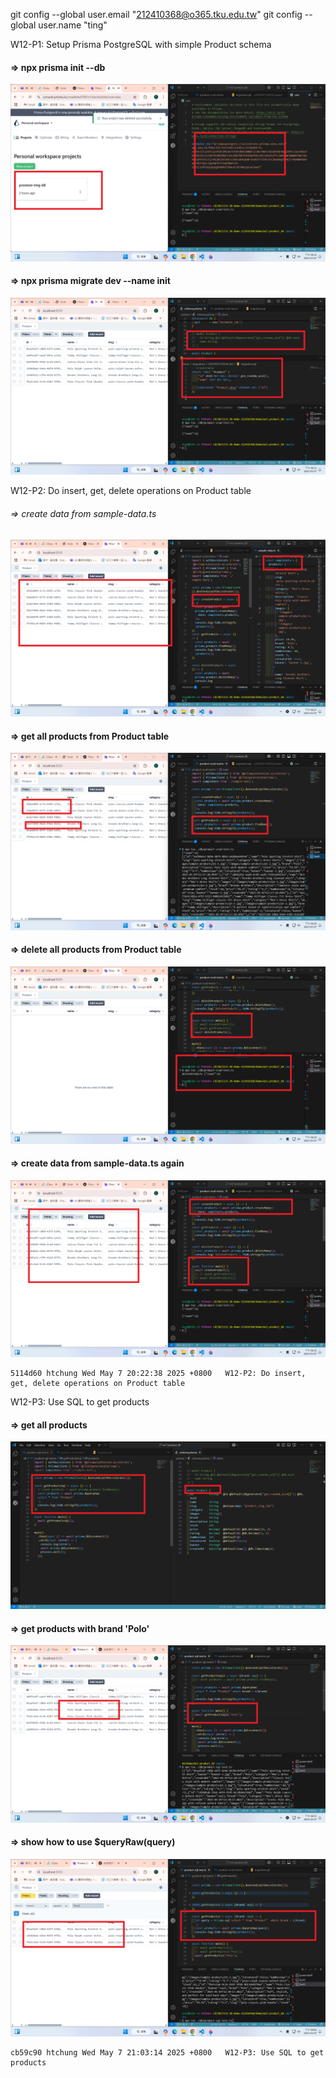 git config --global user.email "212410368@o365.tku.edu.tw"
git config --global user.name "ting"

W12-P1: Setup Prisma PostgreSQL with simple Product schema

#### => npx prisma init --db

![](w12-p1-1.png)

#### => npx prisma migrate dev --name init

![](w12-p1-2.png)

W12-P2: Do insert, get, delete operations on Product table

###### => create data from sample-data.ts

![](w12-p2-1.png)

#### => get all products from Product table

![](w12-p2-2.png)

#### => delete all products from Product table

![](w12-p2-3.png)

#### => create data from sample-data.ts again

![](w12-p2-4.png)

```
5114d60 htchung Wed May 7 20:22:38 2025 +0800   W12-P2: Do insert, get, delete operations on Product table
```

W12-P3: Use SQL to get products

#### => get all products

![](w12-p3-1.png)

#### => get products with brand 'Polo'

![](w12-p3-2.png)

#### => show how to use $queryRaw(query)

![](w12-p3-3.png)

```
cb59c90 htchung Wed May 7 21:03:14 2025 +0800   W12-P3: Use SQL to get products
```
